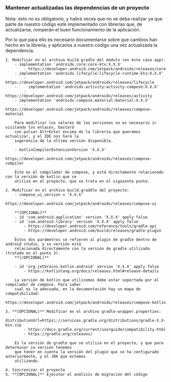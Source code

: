 ### Mantener actualizadas las dependencias de un proyecto

Nota: ésto no es obligatorio, y habrá veces que no se deba realizar ya que parte de nuestro código
esté implementado con librerías que, de actualizarse, romperán el buen funcionamiento de la aplicación.

Por lo que para ello es necesario documentarse sobre que cambios han hecho en la librería, y aplicarlos
a nuestro código una vez actualizada la dependencia.

    1. Modificar en el archivo build.gradle del módulo (en éste caso app):
        - implementation 'androidx.core:core-ktx:X.X.X'
            - https://developer.android.com/jetpack/androidx/releases/core
        - implementation 'androidx.lifecycle:lifecycle-runtime-ktx:X.X.X'
            - https://developer.android.com/jetpack/androidx/releases/lifecycle
        -     implementation 'androidx.activity:activity-compose:X.X.X'
            - https://developer.android.com/jetpack/androidx/releases/activity
        - implementation 'androidx.compose.material:material:X.X.X'
            - https://developer.android.com/jetpack/androidx/releases/compose-material

        Para modificar los valores de las versiones no es necesario ir visitando los enlaces, bastará
        con pulsar Alt+Enter encima de la librería que queramos actualizar, y el IDE nos hará la
        sugerencia de la última versión disponible.

        - kotlinCompilerExtensionVersion 'X.X.X'
            - https://developer.android.com/jetpack/androidx/releases/compose-compiler

        Éste es el compilador de compose, y está directamente relacionado con la versión de kotlin que se
        utiliza en el proyecto, que se trata en el siguiente punto.

    2. Modificar en el archivo build.graddle del proyecto:
        - compose_ui_version = 'X.X.X'
            - https://developer.android.com/jetpack/androidx/releases/compose-ui

        **[OPCIONAL]**
        - id 'com.android.application' version 'X.X.X' apply false
        - id 'com.android.library' version 'X.X.X' apply false
            - https://developer.android.com/reference/tools/gradle-api
            - https://developer.android.com/build/releases/gradle-plugin

        Éstos dos parámetros se refieren al plugin de gradle dentro de android studio, y su versión está
        relacionada directamente con la versión de gradle utilizada (tratada en el punto 3).
        **[/OPCIONAL]**

        - id 'org.jetbrains.kotlin.android' version 'X.X.X' apply false
            - https://kotlinlang.org/docs/releases.html#release-details

        La versión de kotlin que utilicemos debe estar soportada por el compilador de compose. Para saber
        cual es la adecuada, en la documentación hay un mapa de compatibilidad:
            - https://developer.android.com/jetpack/androidx/releases/compose-kotlin

    3. **[OPCIONAL]** Modificar en el archivo gradle-wrapper.properties:
        - distributionUrl=https\://services.gradle.org/distributions/gradle-X.X-bin.zip
            - https://docs.gradle.org/current/userguide/compatibility.html
            - https://gradle.org/releases/

        Es la versión de gradle que se utiliza en el proyecto, y que para determinar su versión tenemos
        que tener en cuenta la versión del plugin que se ha configurado anteriormente, y el JDK que estemos
        utilizando.

    4. Sincronizar el proyecto
    5. **[OPCIONAL]** Ejecutar el análisis de migración del código
